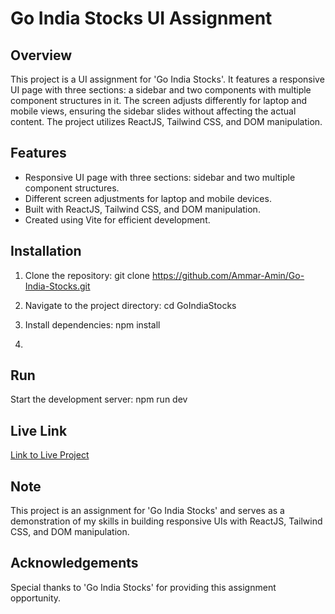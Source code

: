 # Go India Stocks UI Assignment

## Overview
This project is a UI assignment for 'Go India Stocks'. It features a responsive UI page with three sections: a sidebar and two components with multiple component structures in it. The screen adjusts differently for laptop and mobile views, ensuring the sidebar slides without affecting the actual content. The project utilizes ReactJS, Tailwind CSS, and DOM manipulation.


## Features
- Responsive UI page with three sections: sidebar and two multiple component structures.
- Different screen adjustments for laptop and mobile devices.
- Built with ReactJS, Tailwind CSS, and DOM manipulation.
- Created using Vite for efficient development.


## Installation
1. Clone the repository: git clone https://github.com/Ammar-Amin/Go-India-Stocks.git

2. Navigate to the project directory: cd GoIndiaStocks

3. Install dependencies: npm install
4. 

## Run
Start the development server: npm run dev


## Live Link
[Link to Live Project](https://go-india-stocks-eight.vercel.app/)


## Note
This project is an assignment for 'Go India Stocks' and serves as a demonstration of my skills in building responsive UIs with ReactJS, Tailwind CSS, and DOM manipulation. 


## Acknowledgements
Special thanks to 'Go India Stocks' for providing this assignment opportunity.



